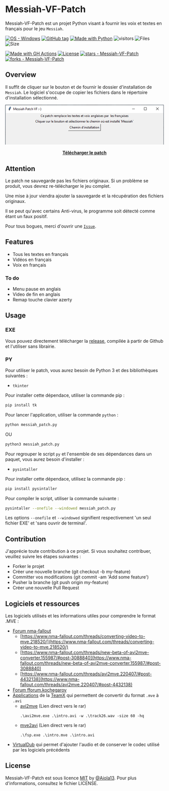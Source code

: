 # Messiah-VF-Patch
Messiah-VF-Patch est un projet Python visant à fournir les voix et textes en français pour le jeu `Messiah`.

[![OS - Windows](https://img.shields.io/badge/OS-Windows-blue?logo=windows&logoColor=white)](https://www.microsoft.com/ "Go to Microsoft homepage")
[![GitHub tag](https://img.shields.io/github/tag/Aiola13/Messiah-VF-Patch?include_prereleases=&sort=semver&color=blue)](https://github.com/Aiola13/Messiah-VF-Patch/releases/)
[![Made with Python](https://img.shields.io/badge/Python->=3.10-blue?logo=python&logoColor=white)](https://python.org "Go to Python homepage")
![visitors](https://visitor-badge.glitch.me/badge?page_id=aiola13.Messiah-VF-Patch)
![Files](https://img.shields.io/github/directory-file-count/Aiola13/Messiah-VF-Patch?type=file&?style=flat-square)
![Size](https://img.shields.io/github/repo-size/Aiola13/Messiah-VF-Patch?style=flat-square)

[![Made with GH Actions](https://img.shields.io/badge/CI-GitHub_Actions-blue?logo=github-actions&logoColor=white)](https://github.com/features/actions "Go to GitHub Actions homepage")
[![License](https://img.shields.io/badge/License-MIT-blue)](#license)
[![stars - Messiah-VF-Patch](https://img.shields.io/github/stars/Aiola13/Messiah-VF-Patch?style=social)](https://github.com/Aiola13/Messiah-VF-Patch)
[![forks - Messiah-VF-Patch](https://img.shields.io/github/forks/Aiola13/Messiah-VF-Patch?style=social)](https://github.com/Aiola13/Messiah-VF-Patch)

## Overview

Il suffit de cliquer sur le bouton et de fournir le dossier d'installation de `Messiah`.
Le logiciel s'occupe de copier les fichiers dans le répertoire d'installation sélectionné.

<div align="center">

  ![Alt text](overview.png)
  
  <a href="https://github.com/Aiola13/Messiah-VF-Patch/releases/latest">
    <b>Télécharger le patch</b>
  </a>
</div>

## Attention
Le patch ne sauvegarde pas les fichiers originaux. Si un problème se produit, vous devrez re-télécharger le jeu complet.

Une mise à jour viendra ajouter la sauvegarde et la récupération des fichiers originaux.

Il se peut qu'avec certains Anti-virus, le programme soit détecté comme étant un faux positif.

Pour tous bogues, merci d'ouvrir une [`Issue`](https://github.com/Aiola13/Messiah-VF-Patch/issues/new/choose).

## Features

- Tous les textes en français
- Vidéos en français
- Voix en français

### To do

- Menu pause en anglais
- Video de fin en anglais
- Remap touche clavier azerty
  
## Usage

### EXE
Vous pouvez directement télécharger la [release](https://github.com/Aiola13/Messiah-VF-Patch/releases/latest), compilée à partir de Github et l'utiliser sans librairie.


### PY
Pour utiliser le patch, vous aurez besoin de Python 3 et des bibliothèques suivantes :

- `tkinter`
  
Pour installer cette dépendace, utiliser la commande pip :

```bash
pip install tk
```

Pour lancer l'application, utiliser la commande `python` : 

```bash
python messiah_patch.py
```
OU
```bash
python3 messiah_patch.py
```

Pour regrouper le script `py` et l'ensemble de ses dépendances dans un paquet, vous aurez besoin d'installer :

-  `pysintaller`

Pour installer cette dépendace, utilisez la commande pip :

```bash
pip install pysintaller
```

Pour compiler le script, utiliser la commande suivante : 

```bash
pysintaller --onefile --windowed messiah_patch.py
```

Les options `--onefile` et `--windowed` signifient respectivement 'un seul fichier EXE' et 'sans ouvrir de terminal'.



## Contribution
J'apprécie toute contribution à ce projet. Si vous souhaitez contribuer, veuillez suivre les étapes suivantes :

- Forker le projet
- Créer une nouvelle branche (git checkout -b my-feature)
- Committer vos modifications (git commit -am 'Add some feature')
- Pusher la branche (git push origin my-feature)
- Créer une nouvelle Pull Request

## Logiciels et ressources

Les logiciels utilisés et les informations utiles pour comprendre le format .MVE : 

- [Forum nma-fallout](https://www.nma-fallout.com)
  - [https://www.nma-fallout.com/threads/converting-video-to-mve.218520/](https://www.nma-fallout.com/threads/converting-video-to-mve.218520/)
  - [https://www.nma-fallout.com/threads/new-beta-of-avi2mve-converter.155987/#post-3088840](https://www.nma-fallout.com/threads/new-beta-of-avi2mve-converter.155987/#post-3088840)
  - [https://www.nma-fallout.com/threads/avi2mve.220407/#post-4432138](https://www.nma-fallout.com/threads/avi2mve.220407/#post-4432138)
- [Forum fforum.kochegarov](https://fforum.kochegarov.com/)
- [Applications](http://www.teamx.ru/site_arc/utils/index.html) de la [TeamX](http://www.teamx.ru) qui permettent de convertir du format `.mve` à `.avi`
  - [avi2mve](http://www.teamx.ru/site_arc/utils/avi2mve_040919.rar) (Lien direct vers le rar)
    ```
    .\avi2mve.exe .\intro.avi -w .\track26.wav -size 60 -hq
    ```
  - [mve2avi](http://www.teamx.ru/site_arc/utils/mve2avi2.4h.rar) (Lien direct vers le rar)
    ```
    .\fsp.exe .\intro.mve .\intro.avi
    ```
- [VirtualDub](https://virtualdub.org) qui permet d'ajouter l'audio et de conserver le codec utilisé par les logiciels précédents


## License
Messiah-VF-Patch est sous licence [MIT](/LICENSE) by [@Aiola13](https://github.com/Aiola13).
Pour plus d'informations, consultez le fichier LICENSE.